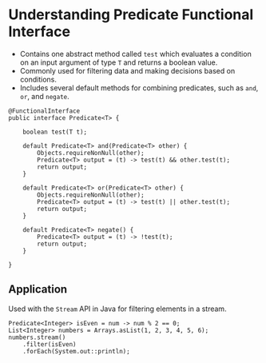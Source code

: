 # Understanding Predicate Functional Interface

- Contains one abstract method called `test` which evaluates a condition on an input argument of type `T` and returns a boolean value.
- Commonly used for filtering data and making decisions based on conditions.
- Includes several default methods for combining predicates, such as `and`, `or`, and `negate`.

```
@FunctionalInterface
public interface Predicate<T> {

    boolean test(T t);

    default Predicate<T> and(Predicate<T> other) {
        Objects.requireNonNull(other);
        Predicate<T> output = (t) -> test(t) && other.test(t);
        return output;
    }

    default Predicate<T> or(Predicate<T> other) {
        Objects.requireNonNull(other);
        Predicate<T> output = (t) -> test(t) || other.test(t);
        return output;
    }

    default Predicate<T> negate() {
        Predicate<T> output = (t) -> !test(t);
        return output;
    }

}
```

## Application

Used with the `Stream` API in Java for filtering elements in a stream.

```
Predicate<Integer> isEven = num -> num % 2 == 0;
List<Integer> numbers = Arrays.asList(1, 2, 3, 4, 5, 6);
numbers.stream()
    .filter(isEven)
    .forEach(System.out::println);
```

